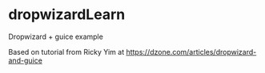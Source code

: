 # dropwizardLearn
Dropwizard + guice example

Based on tutorial from Ricky Yim at https://dzone.com/articles/dropwizard-and-guice
